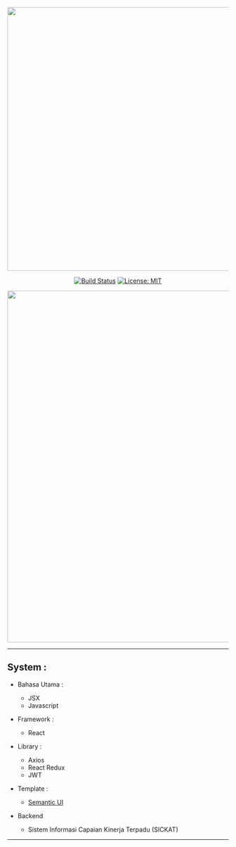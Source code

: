 <p align="center"><img src="https://github.com/Ekhel/SICKAT_V1.6/blob/master/assets/img/logo/sickat_head_repo.png" width="600px" /></p>

<p align="center">
  <a href="https://github.com/Ekhel/SICKAT_V1.6/actions"><img src="https://github.com/Ekhel/SICKAT_V1.6/workflows/Server%20Production%20Development/badge.svg" alt="Build Status" target="_blank" /></a>
  <a href="https://github.com/Ekhel/SICKAT_V1.6/blob/master/LICENSE"><img src="https://img.shields.io/badge/License-MIT-green.svg" alt="License: MIT" target="_blank"></a>
</p>

<p align="center"><img src="https://github.com/Ekhel/backend-kawal-corona-papua/blob/master/public/assets/mockup-dashboard.png" width="800px"></p>

----------------------------------------------------------------------------------------------------------------------

## System :
* Bahasa Utama :
  - JSX
  - Javascript

* Framework :
  - React

* Library :
  - Axios
  - React Redux
  - JWT

* Template :
  - [Semantic UI](https://semantic-ui.com)

* Backend
  - Sistem Informasi Capaian Kinerja Terpadu (SICKAT)

----------------------------------------------------

